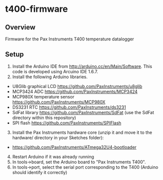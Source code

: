 # t400-firmware

## Overview
Firmware for the Pax Instruments T400 temperature datalogger

## Setup
1. Install the Arduino IDE from http://arduino.cc/en/Main/Software. This code is developed using Arcuino IDE 1.6.7.
2. Install the following Arduino libraries.
  - U8Glib graphical LCD https://github.com/PaxInstruments/u8glib
  - MCP3424 ADC https://github.com/PaxInstruments/MCP3424
  - MCP980X temperature sensor https://github.com/PaxInstruments/MCP980X
  - DS3231 RTC https://github.com/PaxInstruments/ds3231
  - SdFat library https://github.com/PaxInstruments/SdFat (use the SdFat directory within this repository)
  - SPI flash https://github.com/PaxInstruments/SPIFlash
3. Install the Pax Instruments hardware core (unzip it and move it to the hardware/ directory in your Sketches folder):
  - https://github.com/PaxInstruments/ATmega32U4-bootloader
4. Restart Arduino if it was already running
5. In tools->board, set the Arduino board to "Pax Instruments T400".
6. In tools->port, select the serial port corresponding to the T400 (Arduino should identify it correctly)
